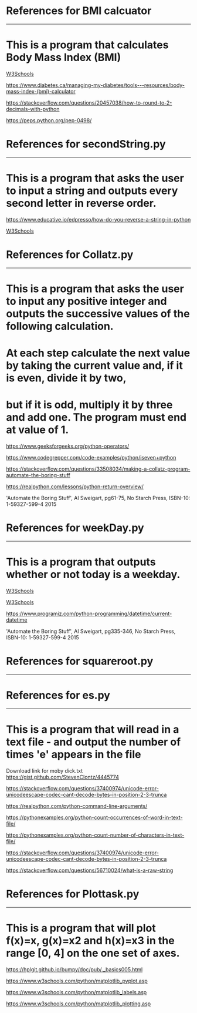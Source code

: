 # References for BMI calcuator
---
# This is a program that calculates Body Mass Index (BMI)

[W3Schools](https://www.w3schools.com/python/python_numbers.asp)

https://www.diabetes.ca/managing-my-diabetes/tools---resources/body-mass-index-(bmi)-calculator

https://stackoverflow.com/questions/20457038/how-to-round-to-2-decimals-with-python

https://peps.python.org/pep-0498/

# References for secondString.py 
---
# This is a program that asks the user to input a string and outputs every second letter in reverse order.

https://www.educative.io/edpresso/how-do-you-reverse-a-string-in-python 

[W3Schools](https://www.w3schools.com/python/python_strings_slicing.asp)


# References for Collatz.py 
--- 
# This is a program that asks the user to input any positive integer and outputs the successive values of the following calculation.
# At each step calculate the next value by taking the current value and, if it is even, divide it by two,
# but if it is odd, multiply it by three and add one. The program must end at value of 1.

https://www.geeksforgeeks.org/python-operators/

https://www.codegrepper.com/code-examples/python/iseven+python

https://stackoverflow.com/questions/33508034/making-a-collatz-program-automate-the-boring-stuff

https://realpython.com/lessons/python-return-overview/

'Automate the Boring Stuff', Al Sweigart, pg61-75, No Starch Press, ISBN-10: 1-59327-599-4 2015

# References for weekDay.py
---
# This is a program that outputs whether or not today is a weekday.

[W3Schools](https://www.w3schools.com/python/trypython.asp?filename=demo_datetime2)

[W3Schools](https://www.w3schools.com/python/python_datetime.asp)

https://www.programiz.com/python-programming/datetime/current-datetime 

'Automate the Boring Stuff', Al Sweigart, pg335-346, No Starch Press, ISBN-10: 1-59327-599-4 2015


# References for squareroot.py 
---

# References for es.py
---
# This is a program that will read in a text file - and output the number of times 'e' appears in the file

Download link for moby dick.txt https://gist.github.com/StevenClontz/4445774 

https://stackoverflow.com/questions/37400974/unicode-error-unicodeescape-codec-cant-decode-bytes-in-position-2-3-trunca

https://realpython.com/python-command-line-arguments/

https://pythonexamples.org/python-count-occurrences-of-word-in-text-file/

https://pythonexamples.org/python-count-number-of-characters-in-text-file/

https://stackoverflow.com/questions/37400974/unicode-error-unicodeescape-codec-cant-decode-bytes-in-position-2-3-trunca

https://stackoverflow.com/questions/56710024/what-is-a-raw-string 



# References for Plottask.py
---
# This is a program that will plot f(x)=x, g(x)=x2 and h(x)=x3 in the range [0, 4] on the one set of axes.

https://hplgit.github.io/bumpy/doc/pub/._basics005.html 

https://www.w3schools.com/python/matplotlib_pyplot.asp

https://www.w3schools.com/python/matplotlib_labels.asp

https://www.w3schools.com/python/matplotlib_plotting.asp
